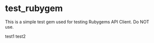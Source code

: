 test_rubygem
========

This is a simple test gem used for testing Rubygems API Client. Do NOT use.

test1
test2

